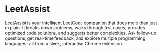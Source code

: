 # LeetAssist
LeetAssist is your intelligent LeetCode companion that does more than just explain. It breaks down problems, walks through test cases, provides optimized code solutions, and suggests better complexities. Ask follow-up questions, get real-time feedback, and explore multiple programming languages- all from a sleek, interactive Chrome extension.
